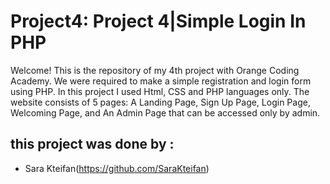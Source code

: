 # Project4: Project 4|Simple Login In PHP
Welcome!
This is the repository of my 4th project with Orange Coding Academy. We were required to make a simple registration and login form using PHP. In this project I used Html, CSS and PHP languages only. The website consists of 5 pages: A Landing Page, Sign Up Page, Login Page, Welcoming Page, and An Admin Page that can be accessed only by admin.

## this project was done by :
* Sara Kteifan(https://github.com/SaraKteifan)

